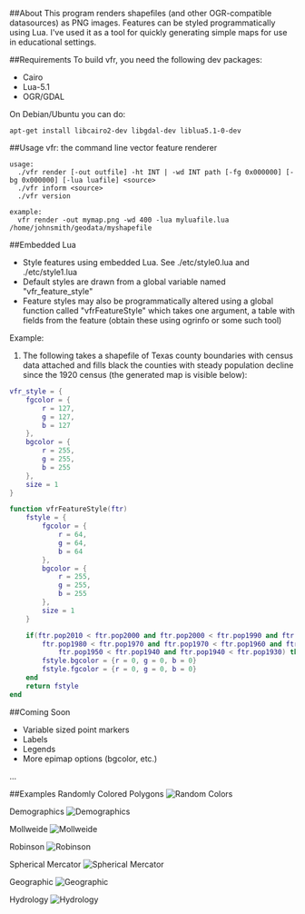 ##About
This program renders shapefiles (and other OGR-compatible datasources) as PNG images. Features
can be styled programmatically using Lua. I've used it as a tool for quickly generating simple 
maps for use in educational settings.

##Requirements
To build vfr, you need the following dev packages:
- Cairo
- Lua-5.1
- OGR/GDAL

On Debian/Ubuntu you can do:

    apt-get install libcairo2-dev libgdal-dev liblua5.1-0-dev

##Usage
    vfr: the command line vector feature renderer

    usage:
      ./vfr render [-out outfile] -ht INT | -wd INT path [-fg 0x000000] [-bg 0x000000] [-lua luafile] <source>
      ./vfr inform <source>
      ./vfr version

    example:
      vfr render -out mymap.png -wd 400 -lua myluafile.lua /home/johnsmith/geodata/myshapefile

##Embedded Lua

- Style features using embedded Lua. See ./etc/style0.lua  and ./etc/style1.lua
- Default styles are drawn from a global variable named "vfr_feature_style"
- Feature styles may also be programmatically altered using a global function called "vfrFeatureStyle" which takes one argument, a table with fields from the feature (obtain these using ogrinfo or some such tool)

Example:

1. The following takes a shapefile of Texas county boundaries with census data attached and fills black the counties with steady population decline since the 1920 census (the generated map is visible below):
```lua
vfr_style = {
    fgcolor = {
        r = 127,
        g = 127,
        b = 127
    },
    bgcolor = {
        r = 255,
        g = 255,
        b = 255
    },
    size = 1
}

function vfrFeatureStyle(ftr)
    fstyle = {
        fgcolor = {
            r = 64,
            g = 64,
            b = 64
        },
        bgcolor = {
            r = 255,
            g = 255,
            b = 255 
        },
        size = 1
    }

    if(ftr.pop2010 < ftr.pop2000 and ftr.pop2000 < ftr.pop1990 and ftr.pop1990 < ftr.pop1980 and
        ftr.pop1980 < ftr.pop1970 and ftr.pop1970 < ftr.pop1960 and ftr.pop1960 < ftr.pop1950 and
            ftr.pop1950 < ftr.pop1940 and ftr.pop1940 < ftr.pop1930) then
        fstyle.bgcolor = {r = 0, g = 0, b = 0}
        fstyle.fgcolor = {r = 0, g = 0, b = 0}
    end
    return fstyle
end
```

##Coming Soon
- Variable sized point markers
- Labels
- Legends
- More epimap options (bgcolor, etc.)

...

##Examples
Randomly Colored Polygons
![Random Colors](https://raw.github.com/runderwood/vfr/master/out/tx_co_rand.png)

Demographics
![Demographics](https://raw.github.com/runderwood/vfr/master/out/tx_co_decline1930.png)

Mollweide
![Mollweide](https://raw.github.com/runderwood/vfr/master/out/moll.png)

Robinson
![Robinson](https://raw.github.com/runderwood/vfr/master/out/robinson.png)

Spherical Mercator
![Spherical Mercator](https://raw.github.com/runderwood/vfr/master/out/sphmerc.png)

Geographic
![Geographic](https://raw.github.com/runderwood/vfr/master/out/vfr_out.png)

Hydrology
![Hydrology](https://raw.github.com/runderwood/vfr/master/out/tx_res.png)


